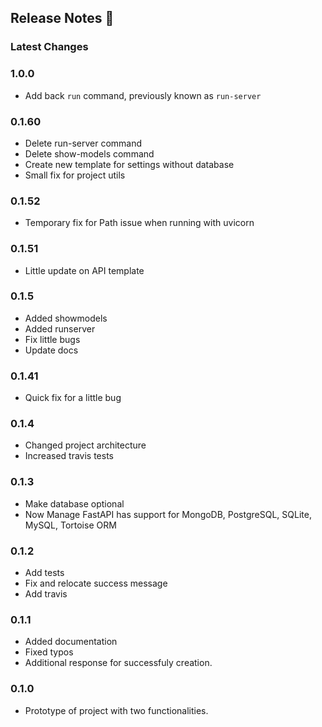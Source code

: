 ## Release Notes 📣

### Latest Changes

### 1.0.0

* Add back `run` command, previously known as `run-server`

### 0.1.60

* Delete run-server command
* Delete show-models command
* Create new template for settings without database
* Small fix for project utils

### 0.1.52

* Temporary fix for Path issue when running with uvicorn

### 0.1.51

* Little update on API template

### 0.1.5

* Added showmodels
* Added runserver
* Fix little bugs
* Update docs

### 0.1.41

* Quick fix for a little bug

### 0.1.4

* Changed project architecture
* Increased travis tests

### 0.1.3

* Make database optional
* Now Manage FastAPI has support for MongoDB, PostgreSQL, SQLite, MySQL, Tortoise ORM

### 0.1.2

* Add tests
* Fix and relocate success message
* Add travis

### 0.1.1

* Added documentation
* Fixed typos
* Additional response for successfuly creation.

### 0.1.0

* Prototype of project with two functionalities.
